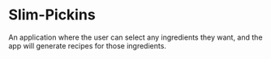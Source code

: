 # Slim-Pickins

An application where the user can select any ingredients they want, and the app will generate recipes for those ingredients.
